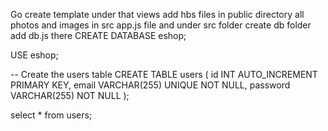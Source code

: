 Go create template under that views add hbs files
in public directory all photos and images
in src app.js file and under src folder create db folder add db.js there
CREATE DATABASE eshop;

USE eshop;

-- Create the users table
CREATE TABLE users (
    id INT AUTO_INCREMENT PRIMARY KEY,
    email VARCHAR(255) UNIQUE NOT NULL,
    password VARCHAR(255) NOT NULL
);

select * from users;
